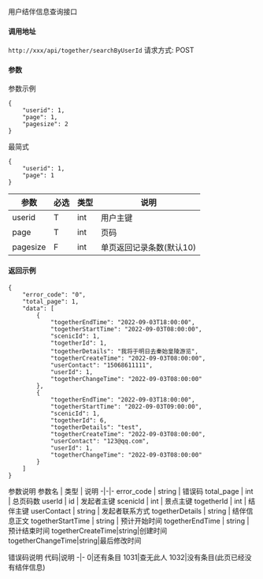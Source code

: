 用户结伴信息查询接口

#### 调用地址
`http://xxx/api/together/searchByUserId`
请求方式: POST

#### 参数
参数示例
```
{
    "userid": 1,
    "page": 1,
    "pagesize": 2
}
```
最简式
```
{
    "userid": 1,
    "page": 1
}
```
参数 | 必选 | 类型 | 说明
-|-|-|-
userid | T | int | 用户主键
page | T | int | 页码
pagesize | F | int | 单页返回记录条数(默认10)



#### 返回示例
```
{
    "error_code": "0",
    "total_page": 1,
    "data": [
        {
            "togetherEndTime": "2022-09-03T18:00:00",
            "togetherStartTime": "2022-09-03T08:00:00",
            "scenicId": 1,
            "togetherId": 1,
            "togetherDetails": "我将于明日去秦始皇陵游览",
            "togetherCreateTime": "2022-09-03T08:00:00",
            "userContact": "15068611111",
            "userId": 1,
            "togetherChangeTime": "2022-09-03T08:00:00"
        },
        {
            "togetherEndTime": "2022-09-03T18:00:00",
            "togetherStartTime": "2022-09-03T09:00:00",
            "scenicId": 1,
            "togetherId": 6,
            "togetherDetails": "test",
            "togetherCreateTime": "2022-09-03T08:00:00",
            "userContact": "123@qq.com",
            "userId": 1,
            "togetherChangeTime": "2022-09-03T08:00:00"
        }
    ]
}
```
参数说明
参数名 | 类型 | 说明
-|-|-
error_code | string | 错误码
total_page | int | 总页码数
userId | id | 发起者主键
scenicId | int | 景点主键
togetherId | int | 结伴主键
userContact | string | 发起者联系方式
togetherDetails | string | 结伴信息正文
togetherStartTime | string | 预计开始时间
togetherEndTime | string | 预计结束时间
togetherCreateTime|string|创建时间
togetherChangeTime|string|最后修改时间

错误码说明
代码|说明
-|-
0|还有条目
1031|查无此人
1032|没有条目(此页已经没有结伴信息)

